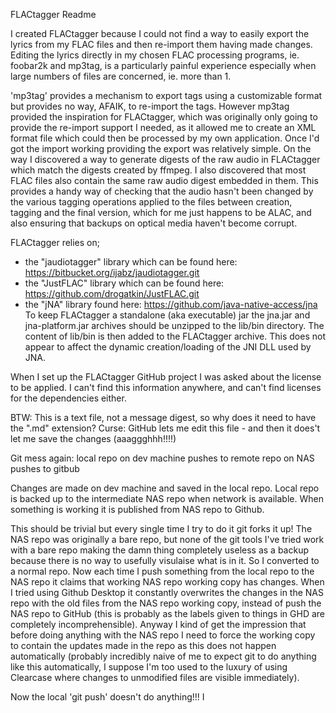 FLACtagger Readme

I created FLACtagger because I could not find a way to easily export the lyrics from my
FLAC files and then re-import them having made changes. Editing the lyrics directly in
my chosen FLAC processing programs, ie. foobar2k and mp3tag, is a particularly painful experience
especially when large numbers of files are concerned, ie. more than 1.

'mp3tag' provides a mechanism to export tags using a customizable format but provides no way, AFAIK,
to re-import the tags. However mp3tag provided the inspiration for FLACtagger, which was originally
only going to provide the re-import support I needed, as it allowed me to create an XML format file
which could then be processed by my own application. Once I'd got the import working 
providing the export was relatively simple. On the way I discovered a way to generate digests of the
raw audio in FLACtagger which match the digests created by ffmpeg. I also discovered that most FLAC files
also contain the same raw audio digest embedded in them. This provides a handy way of checking that the audio
hasn't been changed by the various tagging operations applied to the files between creation, tagging and 
the final version, which for me just happens to be ALAC, and also ensuring that backups on optical
media haven't become corrupt.

FLACtagger relies on;
- the "jaudiotagger" library which can be found here: https://bitbucket.org/ijabz/jaudiotagger.git
- the "JustFLAC" library which can be found here: https://github.com/drogatkin/JustFLAC.git
- the "jNA" library found here: https://github.com/java-native-access/jna
  To keep FLACtagger a standalone (aka executable) jar the jna.jar and jna-platform.jar archives 
  should be unzipped to the lib/bin directory. The content of lib/bin is then added to the FLACtagger 
  archive. This does not appear to affect the dynamic creation/loading of the JNI DLL used by JNA.

When I set up the FLACtagger GitHub project I was asked about the license to be applied. I can't find this
information anywhere, and can't find licenses for the dependencies either.

BTW: This is a text file, not a message digest, so why does it need to have the ".md" extension?
Curse: GitHub lets me edit this file - and then it does't let me save the changes (aaaggghhh!!!!)

Git mess again:
local repo on dev machine
pushes to
remote repo on NAS
pushes to
gitbub

Changes are made on dev machine and saved in the local repo.
Local repo is backed up to the intermediate NAS repo when network is available.
When something is working it is published from NAS repo to Github.

This should be trivial but every single time I try to do it git forks it up!
The NAS repo was originally a bare repo, but none of the git tools I've tried work
with a bare repo making the damn thing completely useless as a backup because there
is no way to usefully visulaise what is in it. So I converted to a normal repo. Now
each time I push something from the local repo to the NAS repo it claims that working
NAS repo working copy has changes. When I tried using Github Desktop it constantly 
overwrites the changes in the NAS repo with the old files from the NAS repo working copy,
instead of push the NAS repo to GitHub (this is probably as the labels given to things in
GHD are completely incomprehensible). Anyway I kind of get the impression that before doing
anything with the NAS repo I need to force the working copy to contain the updates made in
the repo as this does not happen automatically (probably incredibly naive of me to expect 
git to do anything like this automatically, I suppose I'm too used to the luxury of
using Clearcase where changes to unmodified files are visible immediately).

Now the local 'git push' doesn't do anything!!!
I 

